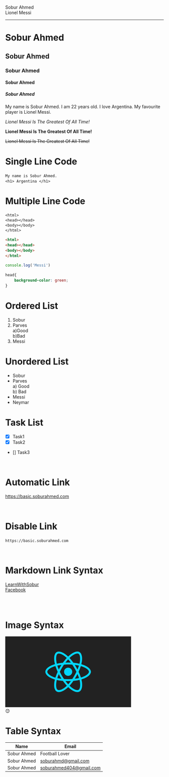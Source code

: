 <!-- Markdown Tutorial -->
Sobur Ahmed  
Lionel Messi  
<hr>

# Sobur Ahmed
## Sobur Ahmed
### Sobur Ahmed
#### Sobur Ahmed
##### Sobur Ahmed

<p>My name is Sobur Ahmed. I am 22 years old. I love Argentina. My favourite player is Lionel Messi.</p>

_Lionel Messi Is The Greatest Of All Time!_

__Lionel Messi Is The Greatest Of All Time!__

~~Lionel Messi Is The Greatest Of All Time!~~



# Single Line Code
`My name is Sobur Ahmed.`<br>
`<h1> Argentina </h1>`<br>


# Multiple Line Code
```
<html>
<head></head>
<body></body>
</html>
```

```html
<html>
<head></head>
<body></body>
</html>
```

```javascript
console.log('Messi')
```

```css
head{
    background-color: green;
}
```

# Ordered List

1. Sobur
2. Parves  
   a)Good  
   b)Bad
3. Messi

# Unordered List

- Sobur
- Parves  
   a) Good  
   b) Bad
- Messi
- Neymar


# Task List

- [x] Task1
- [x] Task2
- [] Task3


<br>

# Automatic Link

https://basic.soburahmed.com

<br>

# Disable Link

`https://basic.soburahmed.com`

<br>

# Markdown Link Syntax

[LearnWithSobur][websitelink] 
<br>
[Facebook][facebooklink]

<br>

<!-- All Link Is Here -->

[websitelink]: https://basic.soburahmed.com
[facebooklink]: https://www.facebook.com/soburahmedlio

<br>

# Image Syntax

<!-- ![profile](./images/react.jpg) -->

<img src="./images/react.jpg" width="400" title="Profile Picture" />
<br>
😊

<br>

# Table Syntax

| Name | Email |
| ----- | ------ |
| Sobur Ahmed | Football Lover |
| Sobur Ahmed | soburahmd@gmail.com |
| Sobur Ahmed | soburahmed404@gmail.com |

